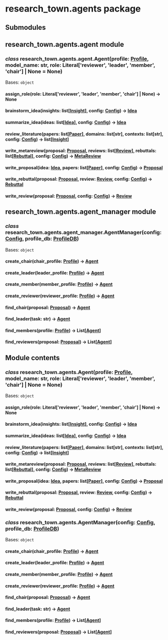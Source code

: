 # research_town.agents package

## Submodules

## research_town.agents.agent module

### *class* research_town.agents.agent.Agent(profile: [Profile](research_town.dbs.md#research_town.data.Profile), model_name: str, role: Literal['reviewer', 'leader', 'member', 'chair'] | None = None)

Bases: `object`

#### assign_role(role: Literal['reviewer', 'leader', 'member', 'chair'] | None) → None

#### brainstorm_idea(insights: list[[Insight](research_town.dbs.md#research_town.data.Insight)], config: [Config](research_town.configs.md#research_town.configs.config.Config)) → [Idea](research_town.dbs.md#research_town.data.Idea)

#### summarize_idea(ideas: list[[Idea](research_town.dbs.md#research_town.data.Idea)], config: [Config](research_town.configs.md#research_town.configs.config.Config)) → [Idea](research_town.dbs.md#research_town.data.Idea)

#### review_literature(papers: list[[Paper](research_town.dbs.md#research_town.data.Paper)], domains: list[str], contexts: list[str], config: [Config](research_town.configs.md#research_town.configs.config.Config)) → list[[Insight](research_town.dbs.md#research_town.data.Insight)]

#### write_metareview(proposal: [Proposal](research_town.dbs.md#research_town.data.Proposal), reviews: list[[Review](research_town.dbs.md#research_town.data.Review)], rebuttals: list[[Rebuttal](research_town.dbs.md#research_town.data.Rebuttal)], config: [Config](research_town.configs.md#research_town.configs.config.Config)) → [MetaReview](research_town.dbs.md#research_town.data.MetaReview)

#### write_proposal(idea: [Idea](research_town.dbs.md#research_town.data.Idea), papers: list[[Paper](research_town.dbs.md#research_town.data.Paper)], config: [Config](research_town.configs.md#research_town.configs.config.Config)) → [Proposal](research_town.dbs.md#research_town.data.Proposal)

#### write_rebuttal(proposal: [Proposal](research_town.dbs.md#research_town.data.Proposal), review: [Review](research_town.dbs.md#research_town.data.Review), config: [Config](research_town.configs.md#research_town.configs.config.Config)) → [Rebuttal](research_town.dbs.md#research_town.data.Rebuttal)

#### write_review(proposal: [Proposal](research_town.dbs.md#research_town.data.Proposal), config: [Config](research_town.configs.md#research_town.configs.config.Config)) → [Review](research_town.dbs.md#research_town.data.Review)

## research_town.agents.agent_manager module

### *class* research_town.agents.agent_manager.AgentManager(config: [Config](research_town.configs.md#research_town.configs.config.Config), profile_db: [ProfileDB](research_town.dbs.md#research_town.dbs.db_profile.ProfileDB))

Bases: `object`

#### create_chair(chair_profile: [Profile](research_town.dbs.md#research_town.data.Profile)) → [Agent](#research_town.agents.agent.Agent)

#### create_leader(leader_profile: [Profile](research_town.dbs.md#research_town.data.Profile)) → [Agent](#research_town.agents.agent.Agent)

#### create_member(member_profile: [Profile](research_town.dbs.md#research_town.data.Profile)) → [Agent](#research_town.agents.agent.Agent)

#### create_reviewer(reviewer_profile: [Profile](research_town.dbs.md#research_town.data.Profile)) → [Agent](#research_town.agents.agent.Agent)

#### find_chair(proposal: [Proposal](research_town.dbs.md#research_town.data.Proposal)) → [Agent](#research_town.agents.agent.Agent)

#### find_leader(task: str) → [Agent](#research_town.agents.agent.Agent)

#### find_members(profile: [Profile](research_town.dbs.md#research_town.data.Profile)) → List[[Agent](#research_town.agents.agent.Agent)]

#### find_reviewers(proposal: [Proposal](research_town.dbs.md#research_town.data.Proposal)) → List[[Agent](#research_town.agents.agent.Agent)]

## Module contents

### *class* research_town.agents.Agent(profile: [Profile](research_town.dbs.md#research_town.data.Profile), model_name: str, role: Literal['reviewer', 'leader', 'member', 'chair'] | None = None)

Bases: `object`

#### assign_role(role: Literal['reviewer', 'leader', 'member', 'chair'] | None) → None

#### brainstorm_idea(insights: list[[Insight](research_town.dbs.md#research_town.data.Insight)], config: [Config](research_town.configs.md#research_town.configs.config.Config)) → [Idea](research_town.dbs.md#research_town.data.Idea)

#### summarize_idea(ideas: list[[Idea](research_town.dbs.md#research_town.data.Idea)], config: [Config](research_town.configs.md#research_town.configs.config.Config)) → [Idea](research_town.dbs.md#research_town.data.Idea)

#### review_literature(papers: list[[Paper](research_town.dbs.md#research_town.data.Paper)], domains: list[str], contexts: list[str], config: [Config](research_town.configs.md#research_town.configs.config.Config)) → list[[Insight](research_town.dbs.md#research_town.data.Insight)]

#### write_metareview(proposal: [Proposal](research_town.dbs.md#research_town.data.Proposal), reviews: list[[Review](research_town.dbs.md#research_town.data.Review)], rebuttals: list[[Rebuttal](research_town.dbs.md#research_town.data.Rebuttal)], config: [Config](research_town.configs.md#research_town.configs.config.Config)) → [MetaReview](research_town.dbs.md#research_town.data.MetaReview)

#### write_proposal(idea: [Idea](research_town.dbs.md#research_town.data.Idea), papers: list[[Paper](research_town.dbs.md#research_town.data.Paper)], config: [Config](research_town.configs.md#research_town.configs.config.Config)) → [Proposal](research_town.dbs.md#research_town.data.Proposal)

#### write_rebuttal(proposal: [Proposal](research_town.dbs.md#research_town.data.Proposal), review: [Review](research_town.dbs.md#research_town.data.Review), config: [Config](research_town.configs.md#research_town.configs.config.Config)) → [Rebuttal](research_town.dbs.md#research_town.data.Rebuttal)

#### write_review(proposal: [Proposal](research_town.dbs.md#research_town.data.Proposal), config: [Config](research_town.configs.md#research_town.configs.config.Config)) → [Review](research_town.dbs.md#research_town.data.Review)

### *class* research_town.agents.AgentManager(config: [Config](research_town.configs.md#research_town.configs.config.Config), profile_db: [ProfileDB](research_town.dbs.md#research_town.dbs.db_profile.ProfileDB))

Bases: `object`

#### create_chair(chair_profile: [Profile](research_town.dbs.md#research_town.data.Profile)) → [Agent](#research_town.agents.agent.Agent)

#### create_leader(leader_profile: [Profile](research_town.dbs.md#research_town.data.Profile)) → [Agent](#research_town.agents.agent.Agent)

#### create_member(member_profile: [Profile](research_town.dbs.md#research_town.data.Profile)) → [Agent](#research_town.agents.agent.Agent)

#### create_reviewer(reviewer_profile: [Profile](research_town.dbs.md#research_town.data.Profile)) → [Agent](#research_town.agents.agent.Agent)

#### find_chair(proposal: [Proposal](research_town.dbs.md#research_town.data.Proposal)) → [Agent](#research_town.agents.agent.Agent)

#### find_leader(task: str) → [Agent](#research_town.agents.agent.Agent)

#### find_members(profile: [Profile](research_town.dbs.md#research_town.data.Profile)) → List[[Agent](#research_town.agents.agent.Agent)]

#### find_reviewers(proposal: [Proposal](research_town.dbs.md#research_town.data.Proposal)) → List[[Agent](#research_town.agents.agent.Agent)]
